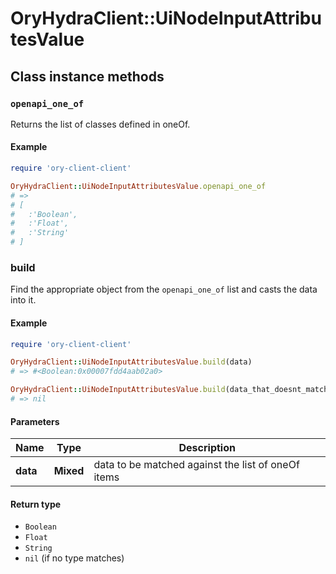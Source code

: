 # OryHydraClient::UiNodeInputAttributesValue

## Class instance methods

### `openapi_one_of`

Returns the list of classes defined in oneOf.

#### Example

```ruby
require 'ory-client-client'

OryHydraClient::UiNodeInputAttributesValue.openapi_one_of
# =>
# [
#   :'Boolean',
#   :'Float',
#   :'String'
# ]
```

### build

Find the appropriate object from the `openapi_one_of` list and casts the data into it.

#### Example

```ruby
require 'ory-client-client'

OryHydraClient::UiNodeInputAttributesValue.build(data)
# => #<Boolean:0x00007fdd4aab02a0>

OryHydraClient::UiNodeInputAttributesValue.build(data_that_doesnt_match)
# => nil
```

#### Parameters

| Name | Type | Description |
| ---- | ---- | ----------- |
| **data** | **Mixed** | data to be matched against the list of oneOf items |

#### Return type

- `Boolean`
- `Float`
- `String`
- `nil` (if no type matches)

